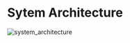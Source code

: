 # Sytem Architecture
![system_architecture](https://user-images.githubusercontent.com/57998740/178683295-92bffa05-c2c9-4ecc-9d01-bb1c5a51c4ed.png)
